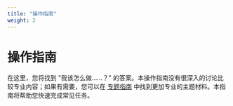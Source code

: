 ```yaml
---
title: "操作指南"
weight: 2
---
```


# 操作指南

在这里，您将找到 "我该怎么做......？" 的答案。本操作指南没有很深入的讨论比较专业内容；如果有需要，您可以在 [专题指南](../topics) 中找到更加专业的主题材料。本指南将帮助您快速完成常见任务。